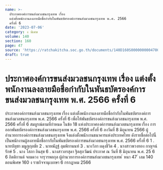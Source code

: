 ```yaml
---
name: >-
  ประกาศองค์การขนส่งมวลชนกรุงเทพ เรื่อง 
  แต่งตั้งพนักงานลงลายมือชื่อกำกับในพันธบัตรองค์การขนส่งมวลชนกรุงเทพ พ.ศ. 2566
  ครั้งที่ 6
date: '2023-07-06'
category: ง พิเศษ
volume: 140
section: 160
page: 47
source: 'https://ratchakitcha.soc.go.th/documents/140D160S0000000004700.pdf'
draft: true
---
```


# ประกาศองค์การขนส่งมวลชนกรุงเทพ เรื่อง  แต่งตั้งพนักงานลงลายมือชื่อกำกับในพันธบัตรองค์การขนส่งมวลชนกรุงเทพ พ.ศ. 2566 ครั้งที่ 6

ประกาศองค์การขนส่งมวลชนกรุงเทพ เรื่อง แต่งตั้งพนักงานลงลายมือชื่อกำกับในพันธบัตรองค์การขนส่งมวลชนกรุงเทพ พ.ศ. 2566 ครั้งที่ 6 เพื่อให้พันธบัตรองค์การขนส่งมวลชนกรุงเทพ พ.ศ. 2566 ครั้งที่ 6 สมบูรณ์ตามที่กำหนด ในข้อ 18 แห่งประกาศองค์การขนส่งมวลชนกรุงเทพ เรื่อง การออกพันธบัตรองค์การขนส่งมวลชนกรุงเทพ พ.ศ. 2566 ครั้งที่ 6 ลงวันที่ 8 มิถุนายน 2566 ผู้อำนวยการองค์การขนส่งมวลชนกรุงเทพ จึงแต่งตั้งพนักงานธนาคารแห่งประเทศไทย ดังรายชื่อต่อไปนี้เป็นพนักงานผู้ลงลายมือชื่อกากับในพันธบัตรองค์การขนส่งมวลชนกรุงเทพ พ.ศ. 2566 ครั้งที่ 6 1 . นายบัญชา มนูญกุลชัย 2 . นายณัฏฐ์ ลุมพิกานนท์ 3 . นางวิภา ผดุงชีวิต 4 . นางสาวพวงทอง กาญจน์รักษ์ 5 . นาง โสภา อินสุข 6 . นางสาวอรสุดา ฐิตสุภวัฒน์ ประกาศ ณ วันที่ 8 มิถุนายน พ.ศ. 25 6 6 กิตติกานต์ จอมดวง จารุวรพลกุล ผู้อำนวยการองค์การขนส่งมวลชนกรุงเทพ ้ หนา 47 ่ เลม 140 ตอนพิเศษ 160 ง ราชกิจจานุเบกษา 6 กรกฎาคม 2566
